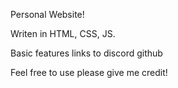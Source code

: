 Personal Website!

Writen in HTML, CSS, JS.

Basic features links to discord github 

Feel free to use please give me credit!
